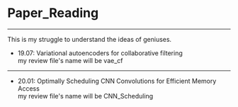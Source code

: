 # Paper_Reading
---
This is my struggle to understand the ideas of geniuses.



* 19.07: Variational autoencoders for collaborative filtering<br>
my review file's name will be vae_cf
---
* 20.01: Optimally Scheduling CNN Convolutions for Efficient Memory Access<br>
my review file's name will be CNN_Scheduling

